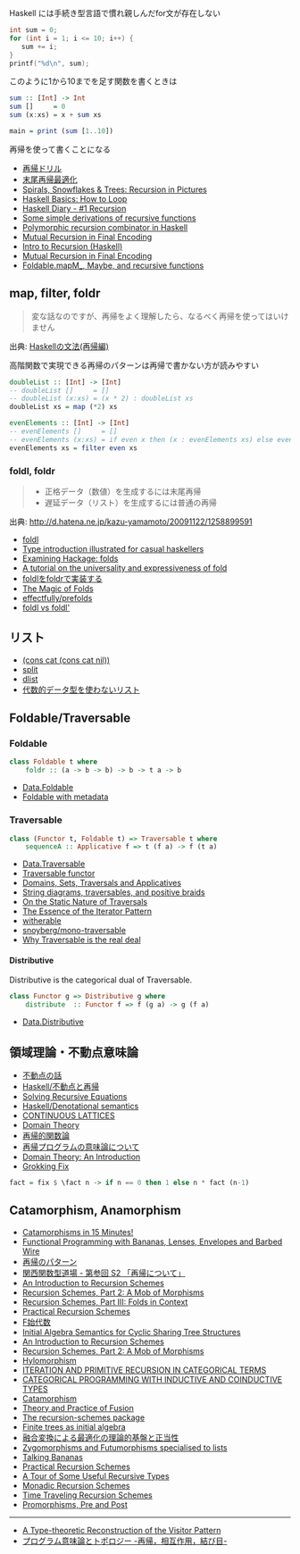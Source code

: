Haskell には手続き型言語で慣れ親しんだfor文が存在しない

```c
int sum = 0;
for (int i = 1; i <= 10; i++) {
   sum += i;
}
printf("%d\n", sum);
```

このように1から10までを足す関数を書くときは

```haskell
sum :: [Int] -> Int
sum []     = 0
sum (x:xs) = x + sum xs

main = print (sum [1..10])
```

再帰を使って書くことになる

* [再帰ドリル](https://github.com/kazu-yamamoto/recursion-drill)
* [末尾再帰最適化](https://ja.wikipedia.org/wiki/%E6%9C%AB%E5%B0%BE%E5%86%8D%E5%B8%B0#.E6.9C.AB.E5.B0.BE.E5.91.BC.E5.87.BA.E3.81.97.E6.9C.80.E9.81.A9.E5.8C.96)
* [Spirals, Snowflakes & Trees: Recursion in Pictures](http://learn.hfm.io/fractals.html)
* [Haskell Basics: How to Loop](http://andyfriesen.com/2015/12/18/haskell-basics-how-to-loop.html)
* [Haskell Diary - #1 Recursion](http://akashagrawal.me/haskell-diary-1-recursion/)
* [Some simple derivations of recursive functions](http://myhaskelljournal.com/some-simple-derivations-of-recursive-functions/)
* [Polymorphic recursion combinator in Haskell](http://h2.jaguarpaw.co.uk/posts/polymorphic-recursion-combinator/)
* [Mutual Recursion in Final Encoding](http://aherrmann.github.io/programming/2016/05/28/mutual-recursion-in-final-encoding/)
* [Intro to Recursion (Haskell)](https://www.youtube.com/watch?v=w1tTs5vn_zo)
* [Mutual Recursion in Final Encoding](https://aherrmann.github.io/programming/2016/05/28/mutual-recursion-in-final-encoding/)
* [Foldable.mapM_, Maybe, and recursive functions](http://www.snoyman.com/blog/2017/01/foldable-mapm-maybe-and-recursive-functions)

## map, filter, foldr

> 変な話なのですが、再帰をよく理解したら、なるべく再帰を使ってはいけません

出典: [Haskellの文法(再帰編)](http://d.hatena.ne.jp/kazu-yamamoto/20110829/1314584585)

高階関数で実現できる再帰のパターンは再帰で書かない方が読みやすい

```haskell
doubleList :: [Int] -> [Int]
-- doubleList []     = []
-- doubleList (x:xs) = (x * 2) : doubleList xs
doubleList xs = map (*2) xs

evenElements :: [Int] -> [Int]
-- evenElements []     = []
-- evenElements (x:xs) = if even x then (x : evenElements xs) else evenElements xs
evenElements xs = filter even xs
```

### foldl, foldr

> * 正格データ（数値）を生成するには末尾再帰
> * 遅延データ（リスト）を生成するには普通の再帰

出典: <http://d.hatena.ne.jp/kazu-yamamoto/20091122/1258899591>

* [foldl](https://hackage.haskell.org/package/foldl)
* [Type introduction illustrated for casual haskellers](http://takenobu-hs.github.io/downloads/type_introduction_illustrated.pdf)
* [Examining Hackage: folds](http://jozefg.bitbucket.org/posts/2014-12-27-folds.html)
* [A tutorial on the universality and expressiveness of fold](http://www.cs.nott.ac.uk/~gmh/fold.pdf)
* [foldlをfoldrで実装する](http://qiita.com/arowM/items/91a9bd8ea83168d412ab)
* [The Magic of Folds](http://www.parsonsmatt.org/2016/03/24/the_magic_of_folds.html)
* [effectfully/prefolds](https://github.com/effectfully/prefolds)
* [foldl vs foldl'](http://kseo.github.io/posts/2016-12-21-foldl-vs-foldl%27.html)

## リスト
* [(cons cat (cons cat nil))](https://twitter.com/lvsn/status/533685461957349376)
* [split](https://hackage.haskell.org/package/split)
* [dlist](http://hackage.haskell.org/package/dlist)
* [代数的データ型を使わないリスト](http://maoe.hatenadiary.jp/entry/20110402/1301677925)

## Foldable/Traversable
### Foldable

```haskell
class Foldable t where
    foldr :: (a -> b -> b) -> b -> t a -> b
```

* [Data.Foldable](https://hackage.haskell.org/package/base/docs/Data-Foldable.html)
* [Foldable with metadata](http://kenta.blogspot.jp/2015/08/clomduww-foldable-with-metadata.html)

### Traversable

```haskell
class (Functor t, Foldable t) => Traversable t where
    sequenceA :: Applicative f => t (f a) -> f (t a)
```

* [Data.Traversable](https://hackage.haskell.org/package/base/docs/Data-Traversable.html)
* [Traversable functor](http://mbps.hatenablog.com/entry/2014/09/22/100000)
* [Domains, Sets, Traversals and Applicatives](http://comonad.com/reader/2015/domains-sets-traversals-and-applicatives/)
* [String diagrams, traversables, and positive braids](http://parametricity.com/posts/2015-07-18-braids.html)
* [On the Static Nature of Traversals](http://r6.ca/blog/20121209T182914Z.html)
* [The Essence of the Iterator Pattern](https://www.cs.ox.ac.uk/jeremy.gibbons/publications/iterator.pdf)
* [witherable](https://hackage.haskell.org/package/witherable)
* [snoyberg/mono-traversable](https://github.com/snoyberg/mono-traversable)
* [Why Traversable is the real deal](http://www.corecursion.net/post/2017-01-12-Why_Traversable_is_the_real_deal)

#### Distributive
Distributive is the categorical dual of Traversable.

```haskell
class Functor g => Distributive g where
    distribute  :: Functor f => f (g a) -> g (f a)
```

* [Data.Distributive](https://hackage.haskell.org/package/distributive/docs/Data-Distributive.html)

## 領域理論・不動点意味論
* [不動点の話](http://d.hatena.ne.jp/kazu-yamamoto/20110426/1303810333)
* [Haskell/不動点と再帰](https://ja.wikibooks.org/wiki/Haskell/%E4%B8%8D%E5%8B%95%E7%82%B9%E3%81%A8%E5%86%8D%E5%B8%B0)
* [Solving Recursive Equations](http://jozefg.bitbucket.org/posts/2015-08-14-solve-domains.html)
* [Haskell/Denotational semantics](https://ja.wikibooks.org/wiki/Haskell/Denotational_semantics)
* [CONTINUOUS LATTICES](https://www.cs.ox.ac.uk/files/3229/PRG07.pdf)
* [Domain Theory](http://www.cs.bham.ac.uk/~axj/pub/papers/handy1.pdf)
* [再帰的関数論](http://www.kurims.kyoto-u.ac.jp/~cs/cs2011_terui.pdf)
* [再帰プログラムの意味論について](http://www.kurims.kyoto-u.ac.jp/~hassei/papers/sugaku07.pdf)
* [Domain Theory: An Introduction](https://arxiv.org/abs/1605.05858v1)
* [Grokking Fix](http://www.parsonsmatt.org/2016/10/26/grokking_fix.html)

```haskell
fact = fix $ \fact n -> if n == 0 then 1 else n * fact (n-1)
```

## Catamorphism, Anamorphism
* [Catamorphisms in 15 Minutes!](http://chrislambda.github.io/blog/2014/01/30/catamorphisms-in-15-minutes/)
* [Functional Programming with Bananas, Lenses, Envelopes and Barbed Wire](http://eprints.eemcs.utwente.nl/7281/01/db-utwente-40501F46.pdf)
* [再帰のパターン](http://maoe.hatenadiary.jp/entry/20090820/1250782646)
* [関西関数型道場 - 第参回 S2 「再帰について」](https://www.youtube.com/watch?v=mPH95hS3P1c)
* [An Introduction to Recursion Schemes](http://patrickthomson.ghost.io/an-introduction-to-recursion-schemes/)
* [Recursion Schemes, Part 2: A Mob of Morphisms](http://patrickthomson.ghost.io/recursion-schemes-part-2/)
* [Recursion Schemes, Part III: Folds in Context](http://blog.sumtypeofway.com/recursion-schemes-part-iii-folds-in-context/)
* [Practical Recursion Schemes](https://medium.com/@jaredtobin/practical-recursion-schemes-c10648ec1c29)
* [F始代数](http://nineties.github.io/category-seminar/7.html#/43)
* [Initial Algebra Semantics for Cyclic Sharing Tree Structures](http://arxiv.org/abs/1007.4266v2)
* [An Introduction to Recursion Schemes](http://blog.sumtypeofway.com/an-introduction-to-recursion-schemes/)
* [Recursion Schemes, Part 2: A Mob of Morphisms](http://blog.sumtypeofway.com/recursion-schemes-part-2/)
* [Hylomorphism](http://mbps.hatenablog.com/entry/2014/10/17/010205)
* [ITERATION AND PRIMITIVE RECURSION IN CATEGORICAL TERMS](http://www.cs.ru.nl/barendregt60/essays/geuvers_poll/art08_geuvers_poll.pdf)
* [CATEGORICAL PROGRAMMING WITH INDUCTIVE AND COINDUCTIVE TYPES](http://kodu.ut.ee/~varmo/papers/thesis.pdf)
* [Catamorphism](http://mbps.hatenablog.com/entry/2013/05/15/032507)
* [Theory and Practice of Fusion](http://www.cs.ox.ac.uk/ralf.hinze/publications/IFL10.pdf)
* [The recursion-schemes package](https://hackage.haskell.org/package/recursion-schemes)
* [Finite trees as initial algebra](https://theorylunch.wordpress.com/2013/02/28/finite-trees-as-initial-algebra/)
* [融合変換による最適化の理論的基盤と正当性](http://www.slideshare.net/sakai/20060627)
* [Zygomorphisms and Futumorphisms specialised to lists](http://stackoverflow.com/questions/36851766/zygomorphisms-and-futumorphisms-specialised-to-lists)
* [Talking Bananas](http://homepages.inf.ed.ac.uk/slindley/papers/talking-bananas-draft-march2016.pdf)
* [Practical Recursion Schemes](http://jtobin.ca/practical-recursion-schemes)
* [A Tour of Some Useful Recursive Types](http://jtobin.ca/tour-of-some-recursive-types)
* [Monadic Recursion Schemes](http://jtobin.ca/monadic-recursion-schemes)
* [Time Traveling Recursion Schemes](http://jtobin.ca/time-traveling-recursion)
* [Promorphisms, Pre and Post](https://jtobin.io/promorphisms-pre-post)

----

* [A Type-theoretic Reconstruction of the Visitor Pattern](http://www.cs.bham.ac.uk/~hxt/research/mfps-visitors.pdf)
* [プログラム意味論とトポロジー -再帰，相互作用，結び目-](http://www.kurims.kyoto-u.ac.jp/~hassei/papers/msj2010sept_slides.pdf)
